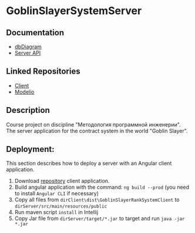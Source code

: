 # GoblinSlayerSystemServer

## Documentation
- [dbDiagram](https://dbdiagram.io/d)
- [Server API](https://app.swaggerhub.com/apis/ForsaiR/GoblinSlayerSystem/)

## Linked Repositories
- [Client](https://github.com/paulrozhkin/the-contract-system-web-client)
- [Modelio](https://github.com/paulrozhkin/the-contract-system-modelio)

## Description

Course project on discipline "Методология программной инженерии".
The server application for the contract system in the world "Goblin Slayer".

## Deployment:
This section describes how to deploy a server with an Angular client application.

1. Download [repository](https://github.com/BlackIIIFOX/GoblinSlayerRankSystemClient) client application.
2. Build angular application with the command:
`ng build --prod` (you need to install `Angular CLI` if necessary)
3. Copy all files from `dirClient\dist\GoblinSlayerRankSystemClient` to `dirServer/src/main/resources/public`
4. Run maven script `install` in Intellij
5. Copy Jar file from `dirServer/target/*.jar` to target and
run `java -jar *.jar`
